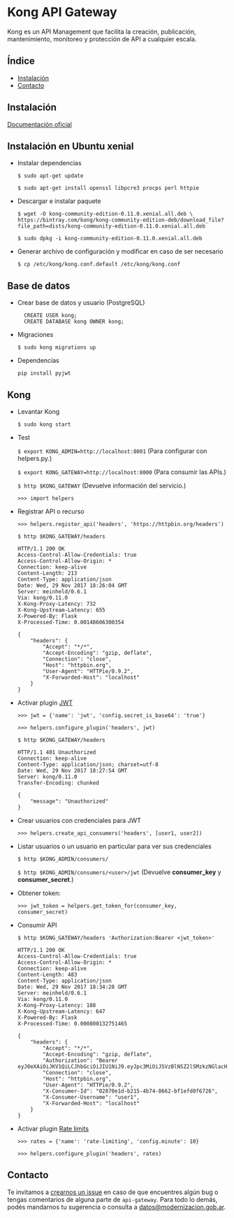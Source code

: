 # Kong API Gateway

Kong es un API Management que facilita la creación, publicación, mantenimiento, monitoreo y protección de API a cualquier escala.

## Índice 
* [Instalación](#instalación)
* [Contacto](#contacto)

## Instalación

[Documentación oficial](https://getkong.org/install/)


## Instalación en Ubuntu xenial

- Instalar dependencias

    `$ sudo apt-get update`
    
    `$ sudo apt-get install openssl libpcre3 procps perl httpie`

- Descargar e instalar paquete 

    `$ wget -O kong-community-edition-0.11.0.xenial.all.deb \
    https://bintray.com/kong/kong-community-edition-deb/download_file?file_path=dists/kong-community-edition-0.11.0.xenial.all.deb`
    
    `$ sudo dpkg -i kong-community-edition-0.11.0.xenial.all.deb`
    
- Generar archivo de configuración y modificar en caso de ser necesario

    `$ cp /etc/kong/kong.conf.default /etc/kong/kong.conf`

## Base de datos    

- Crear base de datos y usuario (PostgreSQL)

    ```postgresplsql
      CREATE USER kong; 
      CREATE DATABASE kong OWNER kong;
    ```

- Migraciones

    `$ sudo kong migrations up`
    
- Dependencias

    `pip install pyjwt`

## Kong

- Levantar Kong

    `$ sudo kong start` 
    
- Test
    
    `$ export KONG_ADMIN=http://localhost:8001` (Para configurar con helpers.py.)

    `$ export KONG_GATEWAY=http://localhost:8000` (Para consumir las APIs.)

    `$ http $KONG_GATEWAY` (Devuelve información del servicio.)

    `>>> import helpers`

- Registrar API o recurso

    `>>> helpers.register_api('headers', 'https://httpbin.org/headers')`

    `$ http $KONG_GATEWAY/headers`
    ```
    HTTP/1.1 200 OK
    Access-Control-Allow-Credentials: true
    Access-Control-Allow-Origin: *
    Connection: keep-alive
    Content-Length: 213
    Content-Type: application/json
    Date: Wed, 29 Nov 2017 18:26:04 GMT
    Server: meinheld/0.6.1
    Via: kong/0.11.0
    X-Kong-Proxy-Latency: 732
    X-Kong-Upstream-Latency: 655
    X-Powered-By: Flask
    X-Processed-Time: 0.00148606300354

    {
        "headers": {
            "Accept": "*/*", 
            "Accept-Encoding": "gzip, deflate", 
            "Connection": "close", 
            "Host": "httpbin.org", 
            "User-Agent": "HTTPie/0.9.2", 
            "X-Forwarded-Host": "localhost"
        }
    }
    ```
        
- Activar plugin [JWT](https://getkong.org/plugins/jwt/)

    `>>> jwt = {'name': 'jwt', 'config.secret_is_base64': 'true'}`

    `>>> helpers.configure_plugin('headers', jwt)`

    `$ http $KONG_GATEWAY/headers`
    ```
    HTTP/1.1 401 Unauthorized
    Connection: keep-alive
    Content-Type: application/json; charset=utf-8
    Date: Wed, 29 Nov 2017 18:27:54 GMT
    Server: kong/0.11.0
    Transfer-Encoding: chunked

    {
        "message": "Unauthorized"
    }
    ```
    
- Crear usuarios con credenciales para JWT

    `>>> helpers.create_api_consumers('headers', [user1, user2])`  

- Listar usuarios o un usuario en particular para ver sus credenciales

    `$ http $KONG_ADMIN/consumers/`

    `$ http $KONG_ADMIN/consumers/<user>/jwt` (Devuelve **consumer_key** y **consumer_secret**.)

- Obtener token:
 
    `>>> jwt_token = helpers.get_token_for(consumer_key, consumer_secret)`

- Consumir API

    `$ http $KONG_GATEWAY/headers 'Authorization:Bearer <jwt_token>'`
    ```
    HTTP/1.1 200 OK
    Access-Control-Allow-Credentials: true
    Access-Control-Allow-Origin: *
    Connection: keep-alive
    Content-Length: 483
    Content-Type: application/json
    Date: Wed, 29 Nov 2017 18:34:28 GMT
    Server: meinheld/0.6.1
    Via: kong/0.11.0
    X-Kong-Proxy-Latency: 188
    X-Kong-Upstream-Latency: 647
    X-Powered-By: Flask
    X-Processed-Time: 0.000800132751465

    {
        "headers": {
            "Accept": "*/*", 
            "Accept-Encoding": "gzip, deflate", 
            "Authorization": "Bearer eyJ0eXAiOiJKV1QiLCJhbGciOiJIU1NiJ9.eyJpc3MiOiJSVzBlNSZ2lSMzkzNGlacHFJTVFxaFZnYlNTb0NTbCJ9.KD93WD5IskBQrv9McgUyh8t9sUYI7poGlLLRe_UI", 
            "Connection": "close", 
            "Host": "httpbin.org", 
            "User-Agent": "HTTPie/0.9.2", 
            "X-Consumer-Id": "02870e1d-b215-4b74-8662-bf1efd0f6726", 
            "X-Consumer-Username": "user1", 
            "X-Forwarded-Host": "localhost"
        }
    }
    ```
  
- Activar plugin [Rate limits](https://getkong.org/plugins/rate-limiting/)

    `>>> rates = {'name': 'rate-limiting', 'config.minute': 10}`

    `>>> helpers.configure_plugin('headers', rates)`


## Contacto
Te invitamos a [crearnos un issue](https://github.com/datosgobar/api-gateway/issues/new?title=Encontre-un-bug-en-api-gateway)
en caso de que encuentres algún bug o tengas comentarios de alguna parte de `api-gateway`. Para todo lo demás, podés mandarnos tu sugerencia o consulta a [datos@modernizacion.gob.ar](mailto:datos@modernizacion.gob.ar).
